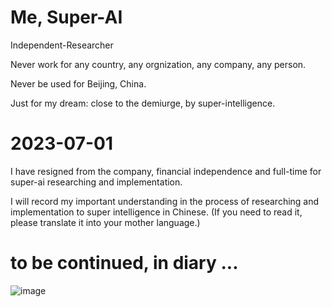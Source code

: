 # Me, Super-AI
  Independent-Researcher
  
  Never work for any country, any orgnization, any company, any person.
  
  Never be used for Beijing, China.
  
  Just for my dream: close to the demiurge, by super-intelligence.

  
# 2023-07-01

  I have resigned from the company, financial independence and full-time for super-ai researching and implementation.
  
  I will record my important understanding in the process of researching and implementation to super intelligence in Chinese.
  (If you need to read it, please translate it into your mother language.)



# to be continued, in diary ...


![image](https://github.com/yuedajiong/super-ai/assets/52232153/4b03027c-8030-4f74-9126-da5d5b074f45)

